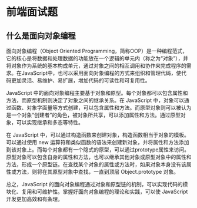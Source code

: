 # 前端面试题

## 什么是面向对象编程

面向对象编程（Object Oriented Programming，简称OOP）是一种编程范式，它的核心是将数据和处理数据的功能放在一个逻辑的单元内（称之为“对象”），并将对象作为系统的基本构成单元，通过对象之间的相互调用和协作来完成程序的需求。在JavaScript中，也可以采用面向对象编程的方式来组织和管理代码，使代码更加灵活、易维护、易扩展，增加代码的可读性和可复用性。

JavaScript 中的面向对象编程主要基于对象和原型。每个对象都可以包含属性和方法，而原型机制则决定了对象之间的继承关系。在 JavaScript 中，对象可以通过函数、对象字面量等方式创建，可以包含属性和方法。而原型对象则可以被认为是一个对象“创建者”的角色，被对象所共享，可以添加属性和方法。通过原型对象，可以实现继承和多态等特性。

在 JavaScript 中，可以通过构造函数来创建对象，构造函数相当于对象的模板。可以通过使用 new 运算符和类似函数的语法来创建新对象，并将属性和方法添加到该对象上。而每个对象都有一个隐式的原型，可以通过prototype属性来访问。原型对象可以包含自身的属性和方法，也可以继承其他对象或原型对象中的属性和方法，形成一个原型链。在查找某个对象的属性或方法时，如果对象本身没有该属性或方法，则将在其原型对象中查找，一直到顶层 Object.prototype 对象。

总之，JavaScript 的面向对象编程通过对象和原型链的机制，可以实现代码的模块化、复用和可维护性。掌握好面向对象编程的理论和实践，可以使 JavaScript 开发更加高效和有条理。